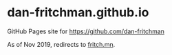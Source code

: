 
# dan-fritchman.github.io

GitHub Pages site for https://github.com/dan-fritchman

As of Nov 2019, redirects to [fritch.mn](https://fritch.mn).


